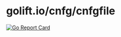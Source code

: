 # golift.io/cnfg/cnfgfile

[![Go Report Card](https://goreportcard.com/badge/golift.io/cnfg/file)](https://goreportcard.com/report/golift.io/cnfg/file)
